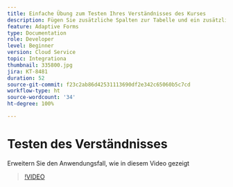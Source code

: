 ```yaml
---
title: Einfache Übung zum Testen Ihres Verständnisses des Kurses
description: Fügen Sie zusätzliche Spalten zur Tabelle und ein zusätzliches Attribut zu den Suchkriterien hinzu
feature: Adaptive Forms
type: Documentation
role: Developer
level: Beginner
version: Cloud Service
topic: Integrationa
thumbnail: 335800.jpg
jira: KT-8481
duration: 52
source-git-commit: f23c2ab86d42531113690df2e342c65060b5c7cd
workflow-type: ht
source-wordcount: '34'
ht-degree: 100%

---
```


# Testen des Verständnisses

Erweitern Sie den Anwendungsfall, wie in diesem Video gezeigt

>[!VIDEO](https://video.tv.adobe.com/v/335800?quality=12&learn=on)

